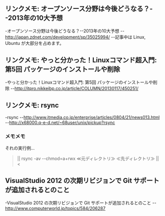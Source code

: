 ## リンクメモ: オープンソース分野は今後どうなる？--2013年の10大予想

-オープンソース分野は今後どうなる？--2013年の10大予想
--http://japan.zdnet.com/development/sp/35025994/
--記事中は Linux, Ubuntu が大部分を占めます。


## リンクメモ: やっと分かった！Linuxコマンド超入門: 第5回 パッケージのインストールや削除

-やっと分かった！Linuxコマンド超入門: 第5回 パッケージのインストールや削除
--http://itpro.nikkeibp.co.jp/article/COLUMN/20130117/450251/


## リンクメモ: rsync

-rsync
--http://www.itmedia.co.jp/enterprise/articles/0804/21/news013.html
--http://x68000.q-e-d.net/~68user/unix/pickup?rsync

### メモメモ

それの実行例...
>||
rsync -av --chmod=a+rwx ≪元ディレクトリ≫ ≪先ディレクトリ≫
||<


## VisualStudio 2012 の次期リビジョンで Git サポートが追加されるとのこと

-VisualStudio 2012 の次期リビジョンで Git サポートが追加されるとのこと
--http://www.computerworld.jp/topics/584/206287

